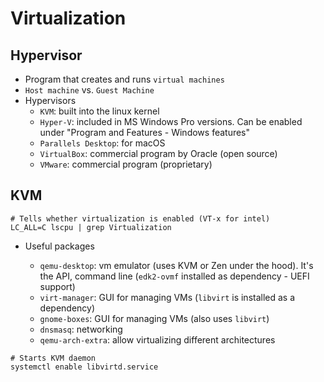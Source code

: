 # Virtualization

## Hypervisor

- Program that creates and runs `virtual machines`
- `Host machine` vs. `Guest Machine`
- Hypervisors
  - `KVM`: built into the linux kernel
  - `Hyper-V`: included in MS Windows Pro versions. Can be enabled under "Program and Features - Windows features"
  - `Parallels Desktop`: for macOS
  - `VirtualBox`: commercial program by Oracle (open source)
  - `VMware`: commercial program (proprietary)

## KVM

```shell
# Tells whether virtualization is enabled (VT-x for intel)
LC_ALL=C lscpu | grep Virtualization
```

- Useful packages

  - `qemu-desktop`: vm emulator (uses KVM or Zen under the hood). It's the API, command line (`edk2-ovmf` installed as dependency - UEFI support)
  - `virt-manager`: GUI for managing VMs (`libvirt` is installed as a dependency)
  - `gnome-boxes`: GUI for managing VMs (also uses `libvirt`)
  - `dnsmasq`: networking
  - `qemu-arch-extra`: allow virtualizing different architectures

```shell
# Starts KVM daemon
systemctl enable libvirtd.service
```
